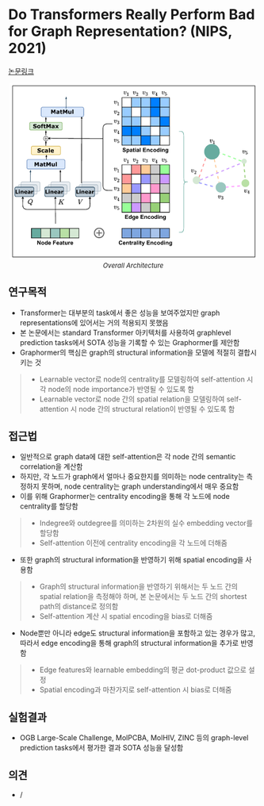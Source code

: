 # Do Transformers Really Perform Bad for Graph Representation? (NIPS, 2021)

[논문링크](https://proceedings.neurips.cc/paper/2021/hash/f1c1592588411002af340cbaedd6fc33-Abstract.html)

<p align="center">
    <img width="500" alt='fig1' src="./img/26_01_01.png?raw=true"></br>
    <em><font size=2>Overall Architecture</font></em>
</p>

## 연구목적
- Transformer는 대부분의 task에서 좋은 성능을 보여주었지만 graph representations에 있어서는 거의 적용되지 못했음
- 본 논문에서는 standard Transformer 아키텍처를 사용하여 graphlevel prediction tasks에서 SOTA 성능을 기록할 수 있는 Graphormer를 제안함
- Graphormer의 핵심은 graph의 structural information을 모델에 적절히 결합시키는 것
> - Learnable vector로 node의 centrality를 모델링하여 self-attention 시 각 node의 node importance가 반영될 수 있도록 함
> - Learnable vector로 node 간의 spatial relation을 모델링하여 self-attention 시 node 간의 structural relation이 반영될 수 있도록 함

## 접근법
- 일반적으로 graph data에 대한 self-attention은 각 node 간의 semantic correlation을 계산함
- 하지만, 각 노드가 graph에서 얼마나 중요한지를 의미하는 node centrality는 측정하지 못하며, node centrality는 graph understanding에서 매우 중요함
- 이를 위해 Graphormer는 centrality encoding을 통해 각 노드에 node centrality를 할당함
> - Indegree와 outdegree를 의미하는 2차원의 실수 embedding vector를 할당함
> - Self-attention 이전에 centrality encoding을 각 노드에 더해줌
- 또한 graph의 structural information을 반영하기 위해 spatial encoding을 사용함
> - Graph의 structural information을 반영하기 위해서는 두 노드 간의 spatial relation을 측정해야 하며, 본 논문에서는 두 노드 간의 shortest path의 distance로 정의함
> - Self-attention 계산 시 spatial encoding을 bias로 더해줌
- Node뿐만 아니라 edge도 structural information을 포함하고 있는 경우가 많고, 따라서 edge encoding을 통해 graph의 structural information을 추가로 반영함
> - Edge features와 learnable embedding의 평균 dot-product 값으로 설정
> - Spatial encoding과 마찬가지로 self-attention 시 bias로 더해줌

## 실험결과
- OGB Large-Scale Challenge, MolPCBA, MolHIV, ZINC 등의 graph-level prediction tasks에서 평가한 결과 SOTA 성능을 달성함

## 의견
- /